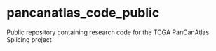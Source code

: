# pancanatlas_code_public
Public repository containing research code for the TCGA PanCanAtlas Splicing project
